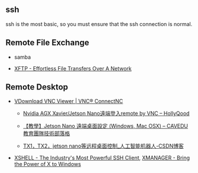
## ssh

ssh is the most basic, so you must ensure that the ssh connection is normal.

## Remote File Exchange

- samba

- [XFTP - Effortless File Transfers Over A Network](https://www.netsarang.com/en/xftp-download/)


## Remote Desktop

- [VDownload VNC Viewer | VNC® ConnectNC](https://www.realvnc.com/en/connect/download/viewer/)

    - [Nvidia AGX Xavier/Jetson Nano遠端登入remote by VNC – HollyQood](https://hollyqood.wordpress.com/2019/04/25/nvidia-agx-xavier%e9%81%a0%e7%ab%af%e7%99%bb%e5%85%a5remote-by-vnc%e6%8c%89%e5%9c%96%e6%96%bd%e5%b7%a5%e4%bf%9d%e8%ad%89%e6%88%90%e5%8a%9f%e7%89%88%e6%9c%ac/)

    - [【教學】Jetson Nano 遠端桌面設定 (Windows, Mac OSX) – CAVEDU教育團隊技術部落格](https://blog.cavedu.com/2019/12/19/jetson-nano-remote-desktop-windows-mac-osx/)

    - [TX1，TX2，jetson nano等远程桌面控制_人工智能机器人-CSDN博客](https://blog.csdn.net/c417469898/article/details/105230167)

- [XSHELL - The Industry's Most Powerful SSH Client](https://www.netsarang.com/en/xshell-download/), [XMANAGER - Bring the Power of X to Windows](https://www.netsarang.com/en/xmanager/)
